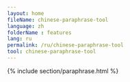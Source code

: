 ```yaml
---
layout: home
fileName: chinese-paraphrase-tool
language: zh
folderName : features
lang: ru
permalink: /ru/chinese-paraphrase-tool
tool: chinese-paraphrase-tool
---
```

{% include section/paraphrase.html %}